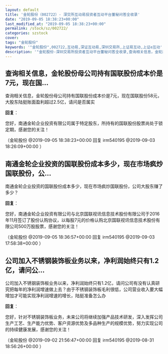 ```yaml
---
layout: default
title: '金轮股份（002722）- 深交所互动易投资者互动平台董秘问答全收录'
date: "2019-09-05 18:38:23+00:00"
last_modified_at: "2019-09-05 18:38:23+00:00"
permalink: /stock/sz/002722/
categories: szstock
cover: 
tags: "金轮股份"
keywords: '"金轮股份",002722,互动易,深证互动易,深圳交易所,上证易互动,上证e互动'
description: '"金轮股份-深圳交易所投资者互动平台董秘问答全收录,查询相关信息，金轮股份母公司持有国联股份成本价是7元，现在国联股份58元，大股东陆挺账面盈利超过2.5亿，请问是否属实"'
---
```


## 查询相关信息，金轮股份母公司持有国联股份成本价是7元，现在国...

查询相关信息，金轮股份母公司持有国联股份成本价是7元，现在国联股份58元，大股东陆挺账面盈利超过2.5亿，请问是否属实

**回复**：

您好，南通金轮企业投资有限公司属于特定股东，所持有的国联股份股票尚处于锁定期，感谢您的关注！ 

（金轮股份  @2019-09-05 18:38:23+00:00 回复 irm540195  @2019-09-03 18:26:09+00:00 ）

## 南通金轮企业投资的国联股份成本多少，现在市场疯炒国联股份，公...

南通金轮企业投资的国联股份成本多少，现在市场疯炒国联股份，公司大股东赚了多少？

**回复**：

您好，南通金轮企业投资有限公司与北京国联视讯信息技术股份有限公司于2016年11月签订了股份认购协议，以每股7元的价格认购北京国联视讯信息技术股份有限公司500万股股票，感谢您的关注！ 

（金轮股份  @2019-09-05 18:36:57+00:00 回复 irm540195  @2019-09-03 17:58:38+00:00 ）

## 公司加入不锈钢装饰板业务以来，净利润始终只有1.2亿，请问公...

公司加入不锈钢装饰板业务以来，净利润始终只有1.2亿，请问公司有没有认真研究把每年的净利润增速做上去？由于不锈钢装饰板毛利很低，公司营业收入要大幅增加才可能实现净利润增速的增长，陆挺准备怎么办

**回复**：

您好，针对不锈钢装饰板业务，未来公司将继续加强产品技术研发，深入发挥公司生产工艺、生产能力优势、客户资源优势及多品种生产的规模优势，努力实现公司的持续健康发展，感谢您的关注！ 

（金轮股份  @2019-09-02 21:56:47+00:00 回复 irm540195  @2019-08-31 18:56:26+00:00 ）

